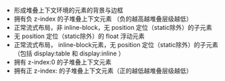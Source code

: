 - 形成堆叠上下文环境的元素的背景与边框
- 拥有负 z-index 的子堆叠上下文元素 （负的越高越堆叠层级越低）
- 正常流式布局，非 inline-block，无 position 定位（static除外）的子元素
- 无 position 定位（static除外）的 float 浮动元素
- 正常流式布局， inline-block元素，无 position 定位（static除外）的子元素（包括 display:table 和 display:inline ）
- 拥有 z-index:0 的子堆叠上下文元素
- 拥有正 z-index: 的子堆叠上下文元素（正的越低越堆叠层级越低）
